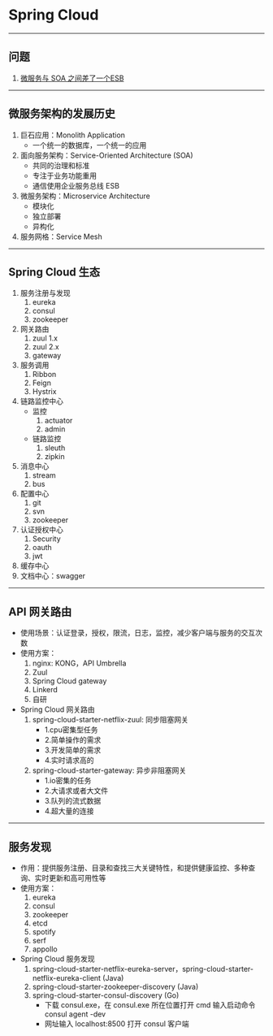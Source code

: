 # Spring Cloud

---
## 问题
1. [微服务与 SOA 之间差了一个ESB](https://blog.csdn.net/jdk2006/article/details/51695416)
---
## 微服务架构的发展历史
1. 巨石应用：Monolith Application
    - 一个统一的数据库，一个统一的应用
2. 面向服务架构：Service-Oriented Architecture (SOA)
    - 共同的治理和标准
    - 专注于业务功能重用
    - 通信使用企业服务总线 ESB
3. 微服务架构：Microservice Architecture
    - 模块化
    - 独立部署
    - 异构化
4. 服务网格：Service Mesh
---
## Spring Cloud 生态
1. 服务注册与发现
    1. eureka
    2. consul
    3. zookeeper
2. 网关路由
    1. zuul 1.x
    2. zuul 2.x
    3. gateway
3. 服务调用
    1. Ribbon
    2. Feign
    3. Hystrix
4. 链路监控中心
    - 监控
        1. actuator
        2. admin
    - 链路监控
        1. sleuth
        2. zipkin
5. 消息中心
    1. stream
    2. bus
6. 配置中心
    1. git
    2. svn
    3. zookeeper
7. 认证授权中心
    1. Security
    2. oauth
    3. jwt
8. 缓存中心
9. 文档中心：swagger
---
## API 网关路由
- 使用场景：认证登录，授权，限流，日志，监控，减少客户端与服务的交互次数
- 使用方案：
    1. nginx: KONG，API Umbrella
    2. Zuul
    3. Spring Cloud gateway
    4. Linkerd
    5. 自研
- Spring Cloud 网关路由
    1. spring-cloud-starter-netflix-zuul: 同步阻塞网关
        - 1.cpu密集型任务
        - 2.简单操作的需求
        - 3.开发简单的需求
        - 4.实时请求高的
    2. spring-cloud-starter-gateway: 异步非阻塞网关
        - 1.io密集的任务
        - 2.大请求或者大文件
        - 3.队列的流式数据
        - 4.超大量的连接
---
## 服务发现
- 作用：提供服务注册、目录和查找三大关键特性，和提供健康监控、多种查询、实时更新和高可用性等
- 使用方案：
    1. eureka
    2. consul
    3. zookeeper
    4. etcd
    5. spotify
    6. serf
    7. appollo
- Spring Cloud 服务发现
    1. spring-cloud-starter-netflix-eureka-server，spring-cloud-starter-netflix-eureka-client (Java)
    2. spring-cloud-starter-zookeeper-discovery (Java)
    3. spring-cloud-starter-consul-discovery (Go)
        - 下载 consul.exe，在 consul.exe 所在位置打开 cmd 输入启动命令 consul agent -dev
        - 网址输入 localhost:8500 打开 consul 客户端
